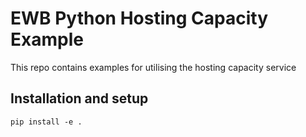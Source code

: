 # EWB Python Hosting Capacity Example

This repo contains examples for utilising the hosting capacity service

## Installation and setup

    pip install -e .
